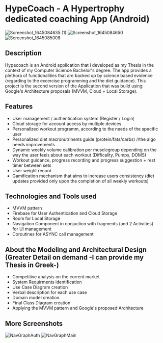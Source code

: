 # HypeCoach - A Hypertrophy dedicated coaching App (Android)

![Screenshot_1645084635 (1)](https://user-images.githubusercontent.com/97959624/192753320-ba89b0c8-aa5d-4d20-bb92-bac90cf312f3.jpg)
![Screenshot_1645084650](https://user-images.githubusercontent.com/97959624/192753318-12775ad3-e140-49a2-98c0-40c611ee3e5d.jpg)
![Screenshot_1645085008](https://user-images.githubusercontent.com/97959624/192753313-c7808600-941c-4332-925a-508352722daf.jpg)

## Description 

Hypecoach is an Android application that I developed as my Thesis in the context of my Computer Science Bachelor's degree. 
The app provides a plethora of functionalities that are backed up by science based evidence (regarding to the excercise programming and the diet guidance). This project is the second version of the Application that was build using Google's Architecture proposals (MVVM, Cloud + Local Storage).



## Features

- User management / authentication system (Register / Login)
- Cloud storage for account access by multiple devices
- Personalized workout programm, according to the needs of the specific user
- Personalized diet macronutrinents guide (protein/fats/carbs) //the algo needs improvements
- Dynamic weekly volume calibration per musclegroup depending on the way the user feels about each workout (Difficality, Pumps, DOMS)
- Workout guidance, progress recording and progress suggestion + rest timer between sets
- User weight record
- Gamification mechanism that aims to increase users consistency (diet updates provided only upon the completion of all weekly workouts)


## Technologies and Tools used
- MVVM pattern 
- Firebase for User Authentication and Cloud Storage
- Room for Local Storage
- Navigation Component in conjuction with fragments (and 2 Activities) for UI management
- Coroutines for ASYNC call management


## About the Modeling and Architectural Design (Greater Detail on demand -I can provide my Thesis in Greek-)
- Competitive analysis on the current market
- System Requirments identification 
- Use Case Diagram creation
- Verbal description for each use case 
- Domain model creation
- Final Class Diagram creation
- Applying the MVVM pattern and Google's proposed Architecture


## More Screenshots

![NavGraphAuth](https://user-images.githubusercontent.com/97959624/192751962-9a97605d-fcd7-4c47-b359-9c37de4612af.png)
![NavGraphMain](https://user-images.githubusercontent.com/97959624/192751964-97c45b46-0e05-4edb-a623-85b22493e608.png)


